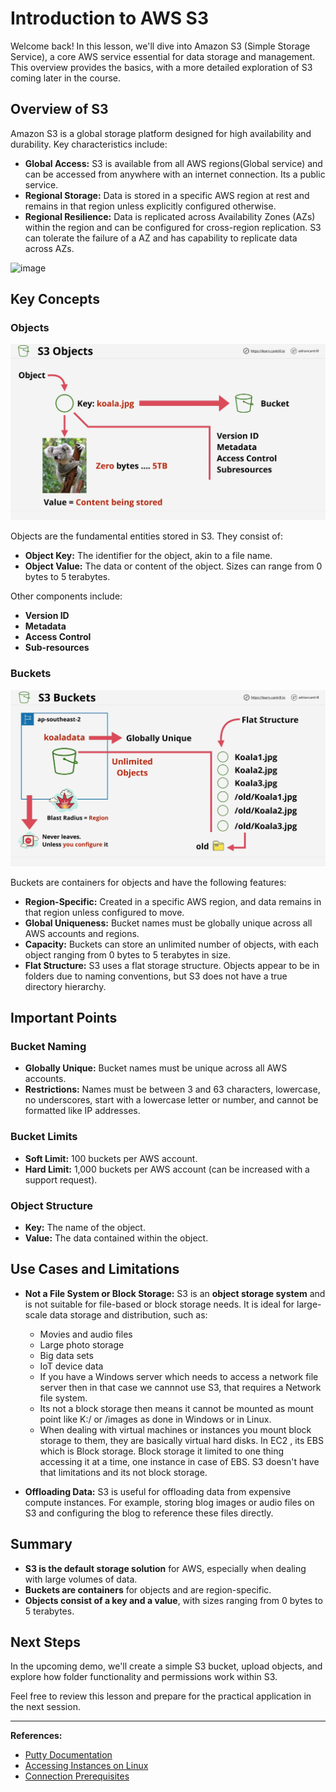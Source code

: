 # Introduction to AWS S3

Welcome back! In this lesson, we'll dive into Amazon S3 (Simple Storage Service), a core AWS service essential for data storage and management. This overview provides the basics, with a more detailed exploration of S3 coming later in the course.

## Overview of S3

Amazon S3 is a global storage platform designed for high availability and durability. Key characteristics include:

- **Global Access:** S3 is available from all AWS regions(Global service) and can be accessed from anywhere with an internet connection. Its a public service.
- **Regional Storage:** Data is stored in a specific AWS region at rest and remains in that region unless explicitly configured otherwise.
- **Regional Resilience:** Data is replicated across Availability Zones (AZs) within the region and can be configured for cross-region replication. S3 can tolerate the failure of a AZ and has capability to replicate data across AZs.

<img width="866" height="401" alt="image" src="https://github.com/user-attachments/assets/6992f52f-3048-409d-9891-e1d9325b1557" />


## Key Concepts

### Objects

![alt text](./Images/image-8.png)

Objects are the fundamental entities stored in S3. They consist of:

- **Object Key:** The identifier for the object, akin to a file name.
- **Object Value:** The data or content of the object. Sizes can range from 0 bytes to 5 terabytes.

Other components include:

- **Version ID**
- **Metadata**
- **Access Control**
- **Sub-resources**

### Buckets

![alt text](./Images/image-9.png)

Buckets are containers for objects and have the following features:

- **Region-Specific:** Created in a specific AWS region, and data remains in that region unless configured to move.
- **Global Uniqueness:** Bucket names must be globally unique across all AWS accounts and regions.
- **Capacity:** Buckets can store an unlimited number of objects, with each object ranging from 0 bytes to 5 terabytes in size.
- **Flat Structure:** S3 uses a flat storage structure. Objects appear to be in folders due to naming conventions, but S3 does not have a true directory hierarchy.

## Important Points

### Bucket Naming

- **Globally Unique:** Bucket names must be unique across all AWS accounts.
- **Restrictions:** Names must be between 3 and 63 characters, lowercase, no underscores, start with a lowercase letter or number, and cannot be formatted like IP addresses.

### Bucket Limits

- **Soft Limit:** 100 buckets per AWS account.
- **Hard Limit:** 1,000 buckets per AWS account (can be increased with a support request).

### Object Structure

- **Key:** The name of the object.
- **Value:** The data contained within the object.

## Use Cases and Limitations

- **Not a File System or Block Storage:** S3 is an **object storage system** and is not suitable for file-based or block storage needs. It is ideal for large-scale data storage and distribution, such as:

  - Movies and audio files
  - Large photo storage
  - Big data sets
  - IoT device data
  - If you have a Windows server which needs to access a network file server then in that case     we cannnot use S3, that requires a Network file system.
  - Its not a block storage then means it cannot be mounted as mount point like K:/ or /images     as done in Windows or in Linux.
  - When dealing with virtual machines or instances you mount block storage to them, they are      basically virtual hard disks. In EC2 , its EBS which is Block storage. Block storage it        limited to one thing accessing it at a time, one instance in case of EBS. S3 doesn't have      that limitations and its not block storage.

- **Offloading Data:** S3 is useful for offloading data from expensive compute instances. For example, storing blog images or audio files on S3 and configuring the blog to reference these files directly.

## Summary

- **S3 is the default storage solution** for AWS, especially when dealing with large volumes of data.
- **Buckets are containers** for objects and are region-specific.
- **Objects consist of a key and a value**, with sizes ranging from 0 bytes to 5 terabytes.

## Next Steps

In the upcoming demo, we'll create a simple S3 bucket, upload objects, and explore how folder functionality and permissions work within S3.

Feel free to review this lesson and prepare for the practical application in the next session.

---

**References:**

- [Putty Documentation](https://docs.aws.amazon.com/AWSEC2/latest/UserGuide/putty.html?icmpid=docs_ec2_console)
- [Accessing Instances on Linux](https://docs.aws.amazon.com/AWSEC2/latest/UserGuide/AccessingInstancesLinux.html)
- [Connection Prerequisites](https://docs.aws.amazon.com/AWSEC2/latest/UserGuide/connection-prereqs.html#connection-prereqs-private-key)
